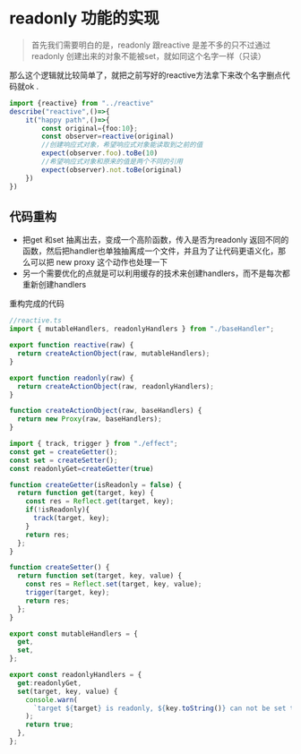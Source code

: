# readonly 功能的实现

> 首先我们需要明白的是，readonly 跟reactive 是差不多的只不过通过readonly 创建出来的对象不能被set，就如同这个名字一样（只读）

那么这个逻辑就比较简单了，就把之前写好的reactive方法拿下来改个名字删点代码就ok .

```typescript
import {reactive} from "../reactive"
describe("reactive",()=>{
    it("happy path",()=>{
        const original={foo:10};
        const observer=reactive(original)
        //创建响应式对象，希望响应式对象能读取到之前的值
        expect(observer.foo).toBe(10)
        //希望响应式对象和原来的值是两个不同的引用
        expect(observer).not.toBe(original)
    })
})
```

## 代码重构

- 把get 和set 抽离出去，变成一个高阶函数，传入是否为readonly 返回不同的函数，然后把handler也单独抽离成一个文件，并且为了让代码更语义化，那么可以把 new proxy 这个动作也处理一下 
- 另一个需要优化的点就是可以利用缓存的技术来创建handlers，而不是每次都重新创建handlers

重构完成的代码

```typescript
//reactive.ts
import { mutableHandlers, readonlyHandlers } from "./baseHandler";

export function reactive(raw) {
  return createActionObject(raw, mutableHandlers);
}

export function readonly(raw) {
  return createActionObject(raw, readonlyHandlers);
}

function createActionObject(raw, baseHandlers) {
  return new Proxy(raw, baseHandlers);
}
```

```typescript
import { track, trigger } from "./effect";
const get = createGetter();
const set = createSetter();
const readonlyGet=createGetter(true)

function createGetter(isReadonly = false) {
  return function get(target, key) {
    const res = Reflect.get(target, key);
    if(!isReadonly){
      track(target, key);
    }
    return res;
  };
}

function createSetter() {
  return function set(target, key, value) {
    const res = Reflect.set(target, key, value);
    trigger(target, key);
    return res;
  };
}

export const mutableHandlers = {
  get,
  set,
};

export const readonlyHandlers = {
  get:readonlyGet,
  set(target, key, value) {
    console.warn(
      `target ${target} is readonly, ${key.toString()} can not be set to ${value}`
    );
    return true;
  },
};
```
